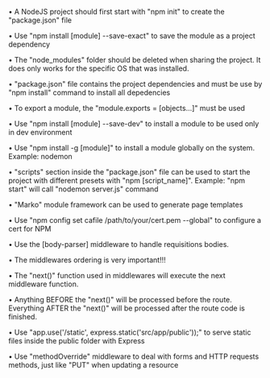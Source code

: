 • A NodeJS project should first start with "npm init" to create the "package.json" file

• Use "npm install [module] --save-exact" to save the module as a project dependency

• The "node_modules" folder should be deleted when sharing the project. It does only works for the specific OS that was installed.

• "package.json" file contains the project dependencies and must be use by "npm install" command to install all depedencies

• To export a module, the "module.exports = [objects...]" must be used

• Use "npm install [module] --save-dev" to install a module to be used only in dev environment

• Use "npm install -g [module]" to install a module globally on the system. Example: nodemon

• "scripts" section inside the "package.json" file can be used to start the project with different presets with "npm [script_name]". Example: "npm start" will call "nodemon server.js" command

• "Marko" module framework can be used to generate page templates

• Use "npm config set cafile /path/to/your/cert.pem --global" to configure a cert for NPM

• Use the [body-parser] middleware to handle requisitions bodies.

• The middlewares ordering is very important!!!

• The "next()" function used in middlewares will execute the next middleware function. 

• Anything BEFORE the "next()" will be processed before the route. Everything AFTER the "next()" will be processed after the route code is finished.

• Use "app.use('/static', express.static('src/app/public'));" to serve static files inside the public folder 
with Express

• Use "methodOverride" middleware to deal with forms and HTTP requests methods, just like "PUT" when updating a resource